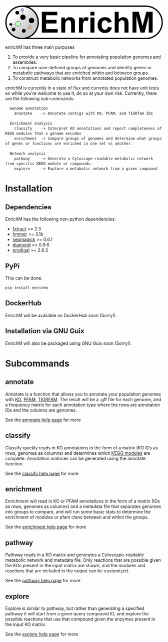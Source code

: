<p align="center"> 
<img src="logo/logo.png">
</p>

enrichM has three main purposes
1. To provide a very basic pipeline for annotating population genomes and assemblies. 
2. To compare user-defined groups of genomes and identify genes or metabolic pathways that are enriched within and between groups. 
3. To construct metabolic networks from annotated population genomes. 

enrichM is currently in a state of flux and currenty does not have unit tests so while you're welcome to use it, do so at your own risk. Currently, there are the following sub-commands:

```
  Genome annotation
    annotate    -> Annotate contigs with KO, PFAM, and TIGRfam IDs

  Enrichment analysis
    classify    -> Interpret KO annotations and report completeness of KEGG modules that a genome encodes
    enrichment  -> Compare groups of genomes and determine what groups of genes or functions are enriched in one set vs another.
    
  Network analysis
    pathway     -> Generate a Cytoscape-readable metabolic network from specific KEGG module or compounds.
    explore     -> Explore a metabolic network from a given compound            
```

# Installation

## Dependencies 

EnrichM has the following non-python dependencies:
* [fxtract](https://github.com/ctSkennerton/fxtract) >= 2.3
* [hmmer](http://hmmer.org/) >= 3.1b
* [seqmagick](https://fhcrc.github.io/seqmagick/) >= 0.6.1
* [diamond](https://github.com/bbuchfink/diamond) >= 0.9.6
* [prodigal](http://prodigal.ornl.gov/) >= 2.6.3

## PyPi 


This can be done:
```
pip install enrichm
```

## DockerHub

EnrichM will be available on DockerHub soon (Sorry!).

## Installation via GNU Guix

EnrichM will also be packaged using GNU Guix soon (Sorry!).

# Subcommands

## annotate
Annotate is a function that allows you to annotate your population genomes with [KO](http://www.kegg.jp/kegg/ko.html), [PFAM](http://pfam.xfam.org/), [TIGRFAM](http://www.jcvi.org/cgi-bin/tigrfams/index.cgi). The result will be a .gff file for each genome, and a frequency matrix for each annotation type where the rows are annotation IDs and the columns are genomes. 

See the [annotate help page](https://github.com/geronimp/enrichm/wiki) for more


## classify
Classify quickly reads in KO annotations in the form of a matrix (KO IDs as rows, genomes as columns) and determines which [KEGG modules](http://www.kegg.jp/kegg/module.html) are complete. Annotation matrices can be generated using the annotate function. 

See the [classify help page](https://github.com/geronimp/enrichm/wiki) for more


## enrichment
Enrichment will read in KO or PFAM annotations in the form of a matrix (IDs as rows, genomes as columns) and a metadata file that separates genomes into groups to compare, and will run some basic stats to determine the enrichment of modules or pfam clans between and within the groups. 

See the [enrichment help page](https://github.com/geronimp/enrichm/wiki) for more


## pathway
Pathway reads in a KO matrix and generates a Cytoscape-readable metabolic network and metadata file. Only reactions that are possible given the KOs present in the input matrix are shown, and the modules and reactions that are included in the output can be customized.

See the [pathway help page](https://github.com/geronimp/enrichm/wiki) for more


## explore
Explore is similar to pathway, but rather than generating a specified pathway it will start from a given query compound ID, and explore the possible reactions that use that compound given the enzymes present in the input KO matrix.

See the [explore help page](https://github.com/geronimp/enrichm/wiki) for more
